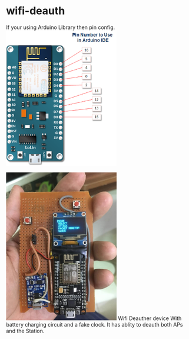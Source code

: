 # wifi-deauth
If your using Arduino Library then pin config.  <img src="image/Node_MCU_PIN.png" width="300">





<img src="image/Device.jpeg" width="300">
Wifi Deauther device With battery charging circuit and a fake clock.
It has ablity to deauth both APs and the Station.
